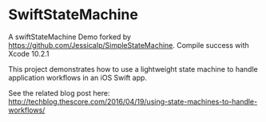 # SwiftStateMachine
A swiftStateMachine Demo forked by https://github.com/JessicaIp/SimpleStateMachine.
Compile success with Xcode 10.2.1

This project demonstrates how to use a lightweight state machine to handle application workflows in an iOS Swift app.

See the related blog post here: http://techblog.thescore.com/2016/04/19/using-state-machines-to-handle-workflows/
